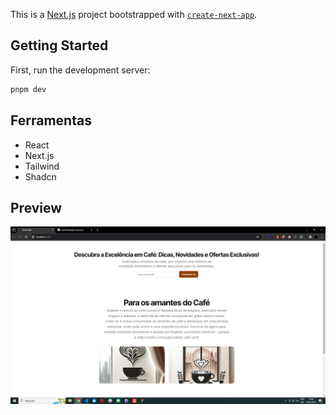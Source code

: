 This is a [Next.js](https://nextjs.org/) project bootstrapped with [`create-next-app`](https://github.com/vercel/next.js/tree/canary/packages/create-next-app).

## Getting Started

First, run the development server:

```bash
pnpm dev
```

## Ferramentas
- React
- Next.js
- Tailwind
- Shadcn

## Preview
![alt text](.docs/preview.png)